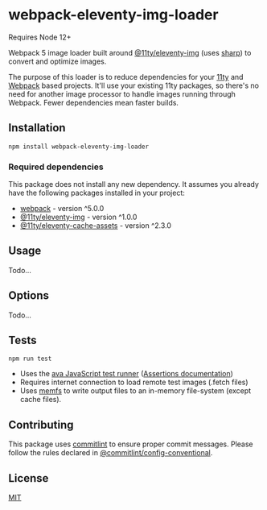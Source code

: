 # webpack-eleventy-img-loader

Requires Node 12+

Webpack 5 image loader built around [@11ty/eleventy-img](https://www.npmjs.com/package/@11ty/eleventy-img) (uses [sharp](https://sharp.pixelplumbing.com/)) to convert and optimize images.

The purpose of this loader is to reduce dependencies for your [11ty](https://www.11ty.dev/) and [Webpack](https://webpack.js.org/) based projects. It'll use your existing 11ty packages, so there's no need for another image processor to handle images running through Webpack. Fewer dependencies mean faster builds.

## Installation
```
npm install webpack-eleventy-img-loader
```

### Required dependencies

This package does not install any new dependency. It assumes you already have the following packages installed in your project:

- [webpack](https://www.npmjs.com/package/webpack) - version ^5.0.0
- [@11ty/eleventy-img](https://www.npmjs.com/package/@11ty/eleventy-img) - version ^1.0.0
- [@11ty/eleventy-cache-assets](https://www.npmjs.com/package/@11ty/eleventy-cache-assets) - version ^2.3.0

## Usage

Todo...

## Options

Todo...

## Tests
```
npm run test
```
- Uses the [ava JavaScript test runner](https://github.com/avajs/ava) ([Assertions documentation](https://github.com/avajs/ava/blob/master/docs/03-assertions.md))
- Requires internet connection to load remote test images (.fetch files)
- Uses [memfs](https://www.npmjs.com/package/memfs) to write output files to an in-memory file-system (except cache files).

## Contributing

This package uses [commitlint](https://commitlint.js.org/) to ensure proper commit messages. Please follow the rules declared in [@commitlint/config-conventional](https://github.com/conventional-changelog/commitlint/tree/master/%40commitlint/config-conventional).

## License

[MIT](./LICENSE)